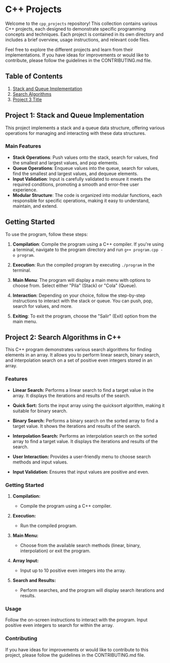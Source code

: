 # C++ Projects

Welcome to the `cpp_projects` repository! This collection contains various C++ projects, each designed to demonstrate specific programming concepts and techniques. Each project is contained in its own directory and includes a brief overview, usage instructions, and relevant code files.

Feel free to explore the different projects and learn from their implementations. If you have ideas for improvements or would like to contribute, please follow the guidelines in the CONTRIBUTING.md file.

## Table of Contents

1. [Stack and Queue Implementation](./stack_and_queue.cpp)
2. [Search Algorithms](./search_algorithms.cpp)
3. [Project 3 Title](./project3_directory)
   <!-- Add more projects as needed -->

## Project 1: Stack and Queue Implementation

This project implements a stack and a queue data structure, offering various operations for managing and interacting with these data structures.

### Main Features

- **Stack Operations**: Push values onto the stack, search for values, find the smallest and largest values, and pop elements.
- **Queue Operations**: Enqueue values into the queue, search for values, find the smallest and largest values, and dequeue elements.
- **Input Validation**: Input is carefully validated to ensure it meets the required conditions, promoting a smooth and error-free user experience.
- **Modular Structure**: The code is organized into modular functions, each responsible for specific operations, making it easy to understand, maintain, and extend.

## Getting Started

To use the program, follow these steps:

1. **Compilation**: Compile the program using a C++ compiler. If you're using a terminal, navigate to the program directory and run `g++ program.cpp -o program`.

2. **Execution**: Run the compiled program by executing `./program` in the terminal.

3. **Main Menu**: The program will display a main menu with options to choose from. Select either "Pila" (Stack) or "Cola" (Queue).

4. **Interaction**: Depending on your choice, follow the step-by-step instructions to interact with the stack or queue. You can push, pop, search for values, and more.

5. **Exiting**: To exit the program, choose the "Salir" (Exit) option from the main menu.



## Project 2: Search Algorithms in C++

This C++ program demonstrates various search algorithms for finding elements in an array. It allows you to perform linear search, binary search, and interpolation search on a set of positive even integers stored in an array.

### Features

- **Linear Search:** Performs a linear search to find a target value in the array. It displays the iterations and results of the search.

- **Quick Sort:** Sorts the input array using the quicksort algorithm, making it suitable for binary search.

- **Binary Search:** Performs a binary search on the sorted array to find a target value. It shows the iterations and results of the search.

- **Interpolation Search:** Performs an interpolation search on the sorted array to find a target value. It displays the iterations and results of the search.

- **User Interaction:** Provides a user-friendly menu to choose search methods and input values.

- **Input Validation:** Ensures that input values are positive and even.

### Getting Started

1. **Compilation:**
   - Compile the program using a C++ compiler.

2. **Execution:**
   - Run the compiled program.

3. **Main Menu:**
   - Choose from the available search methods (linear, binary, interpolation) or exit the program.

4. **Array Input:**
   - Input up to 10 positive even integers into the array.

5. **Search and Results:**
   - Perform searches, and the program will display search iterations and results.

### Usage

Follow the on-screen instructions to interact with the program. Input positive even integers to search for within the array.

### Contributing

If you have ideas for improvements or would like to contribute to this project, please follow the guidelines in the CONTRIBUTING.md file.

